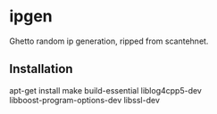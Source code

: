 ipgen
=====

Ghetto random ip generation, ripped from scantehnet. 

Installation
------------

apt-get install make build-essential liblog4cpp5-dev \
    libboost-program-options-dev libssl-dev

